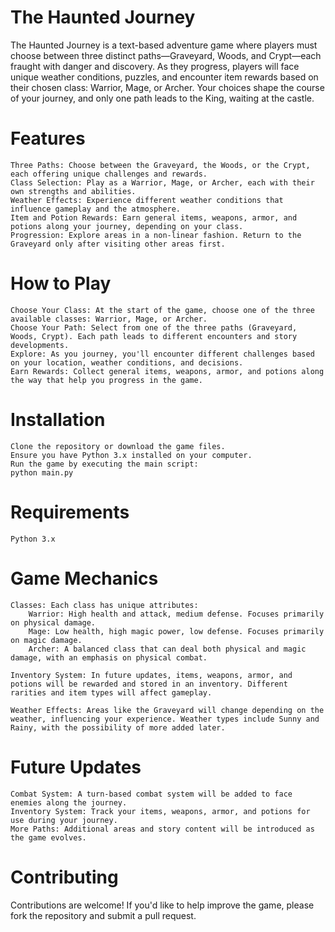 # The Haunted Journey

The Haunted Journey is a text-based adventure game where players must choose between three distinct paths—Graveyard, Woods, and Crypt—each fraught with danger and discovery. As they progress, players will face unique weather conditions, puzzles, and encounter item rewards based on their chosen class: Warrior, Mage, or Archer. Your choices shape the course of your journey, and only one path leads to the King, waiting at the castle.
# Features

    Three Paths: Choose between the Graveyard, the Woods, or the Crypt, each offering unique challenges and rewards.
    Class Selection: Play as a Warrior, Mage, or Archer, each with their own strengths and abilities.
    Weather Effects: Experience different weather conditions that influence gameplay and the atmosphere.
    Item and Potion Rewards: Earn general items, weapons, armor, and potions along your journey, depending on your class.
    Progression: Explore areas in a non-linear fashion. Return to the Graveyard only after visiting other areas first.

# How to Play

    Choose Your Class: At the start of the game, choose one of the three available classes: Warrior, Mage, or Archer.
    Choose Your Path: Select from one of the three paths (Graveyard, Woods, Crypt). Each path leads to different encounters and story developments.
    Explore: As you journey, you'll encounter different challenges based on your location, weather conditions, and decisions.
    Earn Rewards: Collect general items, weapons, armor, and potions along the way that help you progress in the game.

# Installation

    Clone the repository or download the game files.
    Ensure you have Python 3.x installed on your computer.
    Run the game by executing the main script:
    python main.py


# Requirements

    Python 3.x

# Game Mechanics

    Classes: Each class has unique attributes:
        Warrior: High health and attack, medium defense. Focuses primarily on physical damage.
        Mage: Low health, high magic power, low defense. Focuses primarily on magic damage.
        Archer: A balanced class that can deal both physical and magic damage, with an emphasis on physical combat.

    Inventory System: In future updates, items, weapons, armor, and potions will be rewarded and stored in an inventory. Different rarities and item types will affect gameplay.

    Weather Effects: Areas like the Graveyard will change depending on the weather, influencing your experience. Weather types include Sunny and Rainy, with the possibility of more added later.

# Future Updates

    Combat System: A turn-based combat system will be added to face enemies along the journey.
    Inventory System: Track your items, weapons, armor, and potions for use during your journey.
    More Paths: Additional areas and story content will be introduced as the game evolves.

# Contributing

Contributions are welcome! If you'd like to help improve the game, please fork the repository and submit a pull request.
